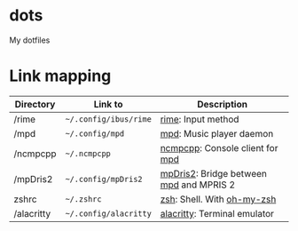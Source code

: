 # dots

My dotfiles

# Link mapping

| Directory  | Link to               | Description                                 |
| ---------- | --------------------- | ------------------------------------------- |
| /rime      | `~/.config/ibus/rime` | [rime]: Input method                        |
| /mpd       | `~/.config/mpd`       | [mpd]: Music player daemon                  |
| /ncmpcpp   | `~/.ncmpcpp`          | [ncmpcpp]: Console client for [mpd]          |
| /mpDris2   | `~/.config/mpDris2`   | [mpDris2]: Bridge between [mpd] and MPRIS 2 |
| zshrc      | `~/.zshrc`            | [zsh]: Shell. With [oh-my-zsh]              |
| /alacritty | `~/.config/alacritty` | [alacritty]: Terminal emulator              |

[rime]: https://rime.im/
[ncmpcpp]: https://rybczak.net/ncmpcpp/
[mpd]: https://www.musicpd.org/
[mpdris2]: https://github.com/eonpatapon/mpDris2
[zsh]: https://www.zsh.org/
[oh-my-zsh]: https://github.com/ohmyzsh/ohmyzsh
[alacritty]: https://github.com/alacritty/alacritty
